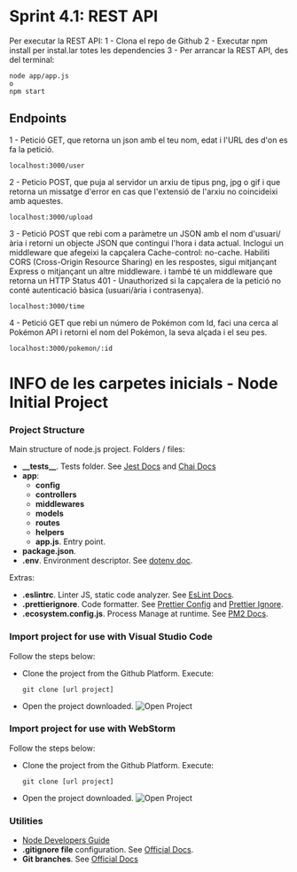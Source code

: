# Sprint 4.1: REST API

Per executar la REST API:
1 - Clona el repo de Github
2 - Executar npm install per instal.lar totes les dependencies
3 - Per arrancar la REST API, des del terminal: 
```
node app/app.js
o
npm start
```

## Endpoints
1 - Petició GET, que retorna un json amb el teu nom, edat i l'URL des d'on es fa la petició.
 ```
localhost:3000/user
```

2 - Peticio POST, que puja al servidor un arxiu de tipus png, jpg o gif i que retorna un missatge d'error en cas que l'extensió de l'arxiu no coincideixi amb aquestes.
 ```
localhost:3000/upload
```

3 - Petició POST que rebi com a paràmetre un JSON amb el nom d'usuari/ària i retorni un objecte JSON que contingui l'hora i data actual. Inclogui un middleware que afegeixi la capçalera Cache-control: no-cache. Habiliti CORS (Cross-Origin Resource Sharing) en les respostes, sigui mitjançant Express o mitjançant un altre middleware. i també té un middleware que retorna un HTTP Status 401 - Unauthorized si la capçalera de la petició no conté autenticació bàsica (usuari/ària i contrasenya).
 ```
localhost:3000/time
```

4 - Petició GET que rebi un número de Pokémon com Id, faci una cerca al Pokémon API i retorni el nom del Pokémon, la seva alçada i el seu pes.
 ```
localhost:3000/pokemon/:id
```
# INFO de les carpetes inicials - Node Initial Project

### Project Structure

Main structure of node.js project. Folders / files:

- <b>\_\_tests__</b>. Tests folder. See [Jest Docs](https://jestjs.io/es-ES/docs/configuration) and [Chai Docs](https://www.chaijs.com/)
- <b>app</b>:
    - <b>config</b>
    - <b>controllers</b>
    - <b>middlewares</b>
    - <b>models</b>
    - <b>routes</b>
    - <b>helpers</b>
    - <b>app.js</b>. Entry point.
- <b>package.json</b>.
- <b>.env</b>. Environment descriptor. See [dotenv doc](https://www.npmjs.com/package/dotenv).

Extras:
- <b>.eslintrc</b>. Linter JS, static code analyzer. See [EsLint Docs](https://eslint.org/docs/user-guide/configuring/configuration-files).
- <b>.prettierignore</b>. Code formatter. See [Prettier Config](https://prettier.io/docs/en/configuration.html) and [Prettier Ignore](https://prettier.io/docs/en/ignore.html).
- <b>.ecosystem.config.js</b>. Process Manage at runtime. See [PM2 Docs](https://pm2.keymetrics.io/).

### Import project for use with Visual Studio Code

Follow the steps below:
* Clone the project from the Github Platform. Execute:
  ```
  git clone [url project]
  ```
* Open the project downloaded.
  ![Open Project](img/VSC_open.png)


### Import project for use with WebStorm

Follow the steps below:
* Clone the project from the Github Platform. Execute:
  ```
  git clone [url project]
  ```
* Open the project downloaded.
![Open Project](img/webstorm_open.png)


### Utilities

* [Node Developers Guide](https://nodejs.dev/learn)
* **.gitignore file** configuration. See [Official Docs](https://docs.github.com/en/get-started/getting-started-with-git/ignoring-files).
* **Git branches**. See [Official Docs](https://git-scm.com/book/en/v2/Git-Branching-Branches-in-a-Nutshell)
